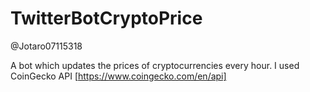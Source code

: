 # TwitterBotCryptoPrice

@Jotaro07115318

A bot which updates the prices of cryptocurrencies every hour.
I used CoinGecko API [https://www.coingecko.com/en/api]

